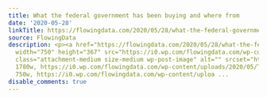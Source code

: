 ```yaml
---
title: What the federal government has been buying and where from
date: '2020-05-28'
linkTitle: https://flowingdata.com/2020/05/28/what-the-federal-government-has-been-buying-and-where-from/
source: FlowingData
description: <p><a href="https://flowingdata.com/2020/05/28/what-the-federal-government-has-been-buying-and-where-from/"><img
  width="750" height="367" src="https://i0.wp.com/flowingdata.com/wp-content/uploads/2020/05/Tracking-procurement.png?fit=750%2C367&amp;ssl=1"
  class="attachment-medium size-medium wp-post-image" alt="" srcset="https://i0.wp.com/flowingdata.com/wp-content/uploads/2020/05/Tracking-procurement.png?w=1780&amp;ssl=1
  1780w, https://i0.wp.com/flowingdata.com/wp-content/uploads/2020/05/Tracking-procurement.png?resize=750%2C367&amp;ssl=1
  750w, https://i0.wp.com/flowingdata.com/wp-content/uploa ...
disable_comments: true
---
```

<p><a href="https://flowingdata.com/2020/05/28/what-the-federal-government-has-been-buying-and-where-from/"><img width="750" height="367" src="https://i0.wp.com/flowingdata.com/wp-content/uploads/2020/05/Tracking-procurement.png?fit=750%2C367&amp;ssl=1" class="attachment-medium size-medium wp-post-image" alt="" srcset="https://i0.wp.com/flowingdata.com/wp-content/uploads/2020/05/Tracking-procurement.png?w=1780&amp;ssl=1 1780w, https://i0.wp.com/flowingdata.com/wp-content/uploads/2020/05/Tracking-procurement.png?resize=750%2C367&amp;ssl=1 750w, https://i0.wp.com/flowingdata.com/wp-content/uploa ...